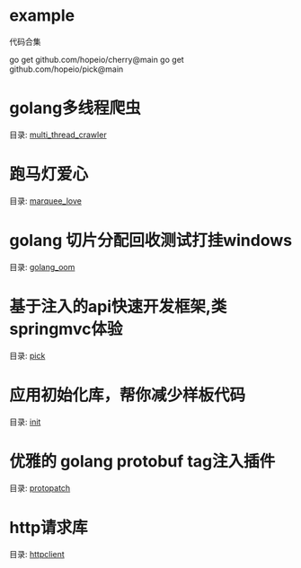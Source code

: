 # example
代码合集

go get github.com/hopeio/cherry@main
go get github.com/hopeio/pick@main

# golang多线程爬虫
目录: [multi_thread_crawler](https://github.com/hopeio/example/tree/main/multi_thread_crawler)

# 跑马灯爱心
目录: [marquee_love](https://github.com/hopeio/example/tree/main/marquee_love)

# golang 切片分配回收测试打挂windows
目录: [golang_oom](https://github.com/hopeio/example/tree/main/golang_oom)

# 基于注入的api快速开发框架,类springmvc体验
目录: [pick](https://github.com/hopeio/example/tree/main/pick)

# 应用初始化库，帮你减少样板代码
目录: [init](https://github.com/hopeio/example/tree/main/init)

# 优雅的 golang protobuf tag注入插件
目录: [protopatch](https://github.com/hopeio/example/tree/main/protopatch)

# http请求库
目录: [httpclient](https://github.com/hopeio/example/tree/main/httpclient)